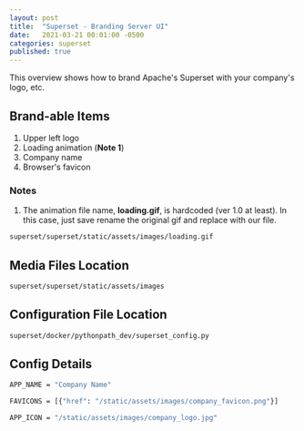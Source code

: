 ```yaml
---
layout: post
title:  "Superset - Branding Server UI"
date:   2021-03-21 00:01:00 -0500
categories: superset
published: true
---
```


This overview shows how to brand Apache's Superset with your company's logo, etc.

## Brand-able Items

1. Upper left logo
1. Loading animation (<b>Note 1</b>)
1. Company name
1. Browser's favicon

### Notes
 
1. The animation file name, **loading.gif**, is hardcoded (ver 1.0 at least).  In this case, just save rename the original gif and replace with our file.

```bash
superset/superset/static/assets/images/loading.gif
```

## Media Files Location

```bash
superset/superset/static/assets/images
```

<!-- ## CSS Files Location

```bash
superset/superset/static/assets/css?!?!?!
``` -->

## Configuration File Location

```bash
superset/docker/pythonpath_dev/superset_config.py
```

## Config Details

```bash
APP_NAME = "Company Name"

FAVICONS = [{"href": "/static/assets/images/company_favicon.png"}]

APP_ICON = "/static/assets/images/company_logo.jpg"
```
